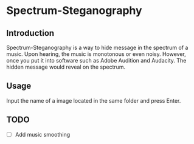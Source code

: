 # Spectrum-Steganography

## Introduction
Spectrum-Steganography is a way to hide message in the spectrum of a music. Upon hearing, the music is monotonous or even noisy. However, once you put it into software such as Adobe Audition and Audacity. The hidden message would reveal on the spectrum.

## Usage
Input the name of a image located in the same folder and press Enter.

## TODO
- [ ] Add music smoothing